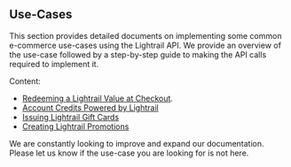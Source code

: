 ## Use-Cases
This section provides detailed documents on implementing some common e-commerce use-cases using the Lightrail API. We provide an overview of the use-case followed by a step-by-step guide to making the API calls required to implement it. 

Content:

- [Redeeming a Lightrail Value at Checkout](giftcode-checkout.md).
- [Account Credits Powered by Lightrail](account-credits.md)
- [Issuing Lightrail Gift Cards](gift-card.md)
- [Creating Lightrail Promotions](https://github.com/Giftbit/Lightrail-API-Docs/blob/master/use-cases/promotions.md)

We are constantly looking to improve and expand our documentation. Please let us know if the use-case you are looking for is not here.
